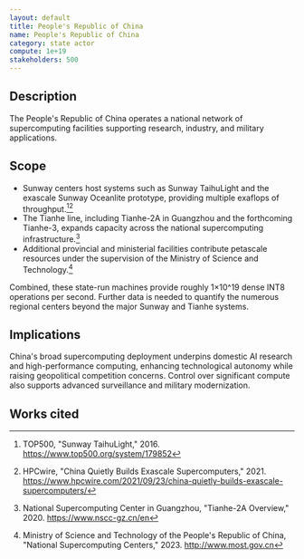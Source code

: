 ```yaml
---
layout: default
title: People's Republic of China
name: People's Republic of China
category: state actor
compute: 1e+19
stakeholders: 500
---
```


## Description
The People's Republic of China operates a national network of supercomputing facilities supporting research, industry, and military applications.

## Scope
- Sunway centers host systems such as Sunway TaihuLight and the exascale Sunway Oceanlite prototype, providing multiple exaflops of throughput.[^1][^2]
- The Tianhe line, including Tianhe-2A in Guangzhou and the forthcoming Tianhe-3, expands capacity across the national supercomputing infrastructure.[^3]
- Additional provincial and ministerial facilities contribute petascale resources under the supervision of the Ministry of Science and Technology.[^4]

Combined, these state-run machines provide roughly 1×10^19 dense INT8 operations per second. Further data is needed to quantify the numerous regional centers beyond the major Sunway and Tianhe systems.

## Implications
China's broad supercomputing deployment underpins domestic AI research and high-performance computing, enhancing technological autonomy while raising geopolitical competition concerns. Control over significant compute also supports advanced surveillance and military modernization.

## Works cited
[^1]: TOP500, "Sunway TaihuLight," 2016. <https://www.top500.org/system/179852>
[^2]: HPCwire, "China Quietly Builds Exascale Supercomputers," 2021. <https://www.hpcwire.com/2021/09/23/china-quietly-builds-exascale-supercomputers/>
[^3]: National Supercomputing Center in Guangzhou, "Tianhe-2A Overview," 2020. <https://www.nscc-gz.cn/en>
[^4]: Ministry of Science and Technology of the People's Republic of China, "National Supercomputing Centers," 2023. <http://www.most.gov.cn>
